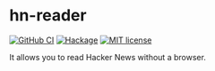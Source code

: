 # hn-reader

[![GitHub CI](https://github.com/elbear/hn-reader/workflows/CI/badge.svg)](https://github.com/elbear/hn-reader/actions)
[![Hackage](https://img.shields.io/hackage/v/hn-reader.svg?logo=haskell)](https://hackage.haskell.org/package/hn-reader)
[![MIT license](https://img.shields.io/badge/license-MIT-blue.svg)](LICENSE)

It allows you to read Hacker News without a browser.
